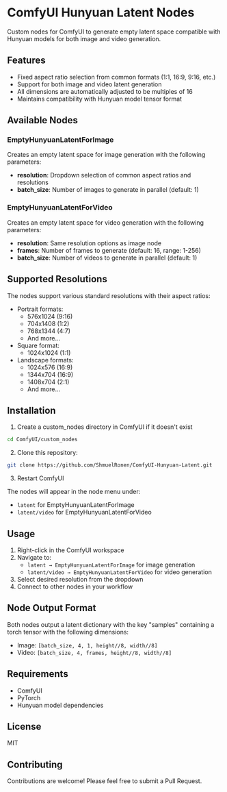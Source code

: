 # ComfyUI Hunyuan Latent Nodes

Custom nodes for ComfyUI to generate empty latent space compatible with Hunyuan models for both image and video generation.

## Features

- Fixed aspect ratio selection from common formats (1:1, 16:9, 9:16, etc.)
- Support for both image and video latent generation
- All dimensions are automatically adjusted to be multiples of 16
- Maintains compatibility with Hunyuan model tensor format

## Available Nodes

### EmptyHunyuanLatentForImage
Creates an empty latent space for image generation with the following parameters:
- **resolution**: Dropdown selection of common aspect ratios and resolutions
- **batch_size**: Number of images to generate in parallel (default: 1)

### EmptyHunyuanLatentForVideo
Creates an empty latent space for video generation with the following parameters:
- **resolution**: Same resolution options as image node
- **frames**: Number of frames to generate (default: 16, range: 1-256)
- **batch_size**: Number of videos to generate in parallel (default: 1)

## Supported Resolutions

The nodes support various standard resolutions with their aspect ratios:
- Portrait formats:
  - 576x1024 (9:16)
  - 704x1408 (1:2)
  - 768x1344 (4:7)
  - And more...
- Square format:
  - 1024x1024 (1:1)
- Landscape formats:
  - 1024x576 (16:9)
  - 1344x704 (16:9)
  - 1408x704 (2:1)
  - And more...

## Installation

1. Create a custom_nodes directory in ComfyUI if it doesn't exist
```bash
cd ComfyUI/custom_nodes
```

2. Clone this repository:
```bash
git clone https://github.com/ShmuelRonen/ComfyUI-Hunyuan-Latent.git
```

3. Restart ComfyUI

The nodes will appear in the node menu under:
- `latent` for EmptyHunyuanLatentForImage
- `latent/video` for EmptyHunyuanLatentForVideo

## Usage

1. Right-click in the ComfyUI workspace
2. Navigate to:
   - `latent → EmptyHunyuanLatentForImage` for image generation
   - `latent/video → EmptyHunyuanLatentForVideo` for video generation
3. Select desired resolution from the dropdown
4. Connect to other nodes in your workflow

## Node Output Format

Both nodes output a latent dictionary with the key "samples" containing a torch tensor with the following dimensions:

- Image: `[batch_size, 4, 1, height//8, width//8]`
- Video: `[batch_size, 4, frames, height//8, width//8]`

## Requirements

- ComfyUI
- PyTorch
- Hunyuan model dependencies

## License

MIT

## Contributing

Contributions are welcome! Please feel free to submit a Pull Request.
